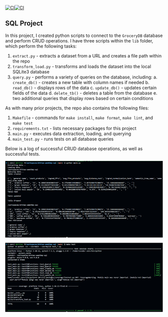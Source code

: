 [![CI](https://github.com/nogibjj/drktao-week5mp-sql/actions/workflows/cicd.yml/badge.svg)](https://github.com/nogibjj/drktao-week5mp-sql/actions/workflows/cicd.yml)[![CI](https://github.com/nogibjj/drktao-week5mp-sql/actions/workflows/cicd.yml/badge.svg)](https://github.com/nogibjj/drktao-week5mp-sql/actions/workflows/cicd.yml)
## SQL Project
In this project, I created python scripts to connect to the `GroceryDB` database and perform CRUD operations. I have three scripts within the `lib` folder, which perform the following tasks:
1. `extract.py` - extracts a dataset from a URL and creates a file path within the repo
2. `transform_load.py` - transforms and loads the dataset into the local SQLite3 database
3. `query.py` - performs a variety of queries on the database, including:
        a. `create_db()` - creates a new table with column names if needed
        b. `read_db()` - displays rows of the data
        c. `update_db()` - updates certain fields of the data
        d. `delete_tb()` - deletes a table from the database
        e. two additional queries that display rows based on certain conditions

As with many prior projects, the repo also contains the following files:
1. `Makefile` - commands for `make install`, `make format`, `make lint`, and `make test`
2. `requirements.txt` - lists necessary packages for this project
3. `main.py` - executes data extraction, loading, and querying
4. `main_test.py` - runs tests on all database queries

Below is a log of successful CRUD database operations, as well as successful tests.

![Alt text](data/CRUD.png)

![Alt text](data/tests.png)
